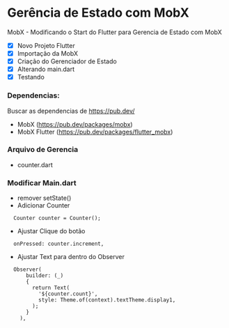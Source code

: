 # Gerência de Estado com MobX
MobX - Modificando o Start do Flutter para Gerencia de Estado com MobX

- [x] Novo Projeto Flutter
- [x] Importação da MobX
- [x] Criação do Gerenciador de Estado
- [x] Alterando main.dart
- [x] Testando

### Dependencias:
Buscar as dependencias de https://pub.dev/
- MobX (https://pub.dev/packages/mobx)
- MobX Flutter (https://pub.dev/packages/flutter_mobx)

### Arquivo de Gerencia
- counter.dart

### Modificar Main.dart
- remover setState()
- Adicionar Counter
```
  Counter counter = Counter();
```
- Ajustar Clique do botão 
```
  onPressed: counter.increment,
```
- Ajustar Text para dentro do Observer
```
  Observer(
      builder: (_)
      {
        return Text(
          '${counter.count}',
          style: Theme.of(context).textTheme.display1,
        );
      }
    ),
```


